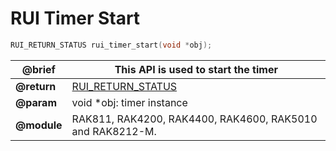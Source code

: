 # RUI Timer Start

```c
RUI_RETURN_STATUS rui_timer_start(void *obj);
```

| **@brief**  | This API is used to start the timer                                                                                |
| ----------- | ------------------------------------------------------------------------------------------------------------------ |
| **@return** | [RUI_RETURN_STATUS](https://doc.rakwireless.com/developer-tools/developer-tools/getting-started#rui_return_status) |
| **@param**  | void \*obj: timer instance                                                                                         |
| **@module** | RAK811, RAK4200, RAK4400, RAK4600, RAK5010 and RAK8212-M.                                                          |
